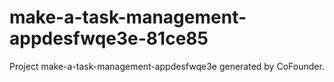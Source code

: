 # make-a-task-management-appdesfwqe3e-81ce85
Project make-a-task-management-appdesfwqe3e generated by CoFounder.
